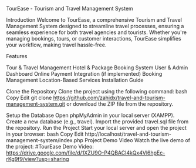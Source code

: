 TourEase - Tourism and Travel Management System

Introduction
Welcome to TourEase, a comprehensive Tourism and Travel Management System designed to streamline travel processes, ensuring a seamless experience for both travel agencies and tourists. Whether you're managing bookings, tours, or customer interactions, TourEase simplifies your workflow, making travel hassle-free.

Features

Tour & Travel Management
Hotel & Package Booking System
User & Admin Dashboard
Online Payment Integration (if implemented)
Booking Management
Location-Based Services
Installation Guide

Clone the Repository
Clone the project using the following command:
bash
Copy
Edit
git clone https://github.com/zahidx/travel-and-tourism-management-system.git
or download the ZIP file from the repository.

Setup the Database
Open phpMyAdmin in your local server (XAMPP).
Create a new database (e.g., travel).
Import the provided travel.sql file from the repository.
Run the Project
Start your local server and open the project in your browser:
bash
Copy
Edit
http://localhost/travel-and-tourism-management-system/index.php
Project Demo Video
Watch the live demo of the project:
#TourEase Demo Video: https://drive.google.com/file/d/1XZU9O-P4QBACl4kQx4Vl6hpEc-rKg9f9/view?usp=sharing
